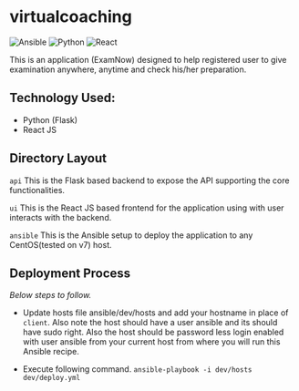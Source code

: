 # virtualcoaching

![Ansible](https://img.shields.io/badge/IAC-Ansible-brightgreen.svg)
![Python](https://img.shields.io/badge/Backend-PythonFlask-brightgreen.svg)
![React](https://img.shields.io/badge/Frontend-ReactJS-brightgreen.svg)

This is an application (ExamNow) designed to help registered user to give examination anywhere, anytime and check his/her preparation. 

## Technology Used:
- Python (Flask) 
- React JS

## Directory Layout

`api`
This is the Flask based backend to expose the API supporting the core functionalities.

`ui`
This is the React JS based frontend for the application using with user interacts with the backend.

`ansible`
This is the Ansible setup to deploy the application to any CentOS(tested on v7) host.

## Deployment Process

*Below steps to follow.*

  - Update hosts file ansible/dev/hosts and add your hostname in place of `client`. Also note the host should have a user ansible and its should have sudo right. Also the host should be password less login enabled with user ansible from your current host from where you will run this Ansible recipe.

  - Execute following command.
    ``` ansible-playbook -i dev/hosts dev/deploy.yml ```
